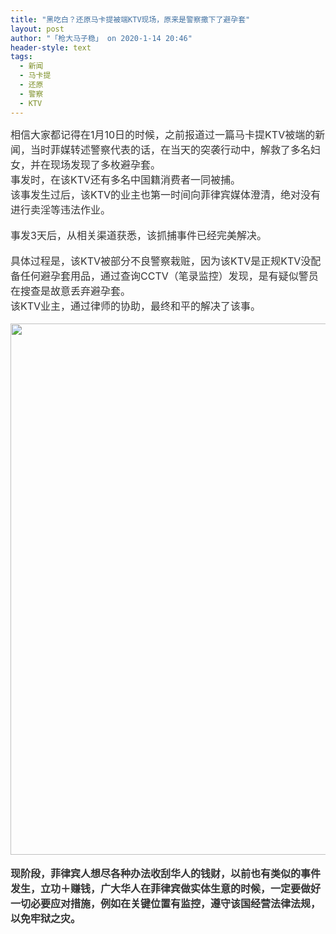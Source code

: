 ```yaml
---
title: "黑吃白？还原马卡提被端KTV现场，原来是警察撒下了避孕套"
layout: post
author: "「枪大马子稳」 on 2020-1-14 20:46"
header-style: text
tags:
  - 新闻
  - 马卡提
  - 还原
  - 警察
  - KTV
---
```


<head></head>
<body>
 <div align="left"> 
  <font style="color:rgb(51, 51, 51)"><font face="&amp;quot"><font style="font-size:16px">相信大家都记得在1月10日的时候，之前报道过一篇马卡提KTV被端的新闻，当时菲媒转述警察代表的话，在当天的突袭行动中，解救了多名妇女，并在现场发现了多枚避孕套。</font></font></font> 
 </div> 
 <div align="left"> 
  <font style="color:rgb(51, 51, 51)"><font face="&amp;quot"><font style="font-size:16px">事发时，在该KTV还有多名中国籍消费者一同被捕。</font></font></font> 
 </div> 
 <div align="left"> 
  <font style="color:rgb(51, 51, 51)"><font face="&amp;quot"><font style="font-size:16px">该事发生过后，该KTV的业主也第一时间向菲律宾媒体澄清，绝对没有进行卖淫等违法作业。</font></font></font> 
 </div>
 <br> 
 <div align="left"> 
  <font style="color:rgb(51, 51, 51)"><font face="&amp;quot"><font style="font-size:16px">事发3天后，从相关渠道获悉，该抓捕事件已经完美解决。</font></font></font> 
 </div>
 <br> 
 <div align="left"> 
  <font style="color:rgb(51, 51, 51)"><font face="&amp;quot"><font style="font-size:16px">具体过程是，该KTV被部分不良警察栽赃，因为该KTV是正规KTV没配备任何避孕套用品，通过查询CCTV（笔录监控）发现，是有疑似警员在搜查是故意丢弃避孕套。</font></font></font> 
 </div> 
 <div align="left"> 
  <font style="color:rgb(51, 51, 51)"><font face="&amp;quot"><font style="font-size:16px">该KTV业主，通过律师的协助，最终和平的解决了该事。</font></font></font> 
 </div>
 <br> 
 <div align="left"> 
  <font style="color:rgb(51, 51, 51)"><font face="&amp;quot"><font style="font-size:16px"> 
     <ignore_js_op> 
      <img aid="1326894" src="https://bbs.boniu123.cc/data/attachment/forum/202001/13/185623n3mft55qcqnlhzcj.jpg" zoomfile="data/attachment/forum/202001/13/185623n3mft55qcqnlhzcj.jpg" file="data/attachment/forum/202001/13/185623n3mft55qcqnlhzcj.jpg" width="850" inpost="1"> 
      <div class="tip tip_4 aimg_tip" id="aimg_1326894_menu" style="position: absolute; display: none" disautofocus="true"> 
       <div class="xs0"> 
        <p><strong>photo_2020-01-13_18-45-12.jpg</strong> <em class="xg1">(198.94 KB, 下载次数: 0)</em></p> 
        <p> <a href="forum.php?mod=attachment&amp;aid=MTMyNjg5NHwxY2I0NDFlN3wxNTc5MDE2ODQzfDB8NTUwOTg5&amp;nothumb=yes" target="_blank">下载附件</a> &nbsp;<a href="javascript:;" onclick="showWindow(this.id, this.getAttribute('url'), 'get', 0);" id="savephoto_1326894" url="home.php?mod=spacecp&amp;ac=album&amp;op=saveforumphoto&amp;aid=1326894&amp;handlekey=savephoto_1326894">保存到相册</a> </p> 
        <p class="xg1 y"><span title="2020-1-13 18:56">昨天&nbsp;18:56</span> 上传</p> 
       </div> 
       <div class="tip_horn"></div> 
      </div> 
     </ignore_js_op> </font></font></font> 
 </div>
 <br> 
 <div align="left"> 
  <font style="color:rgb(51, 51, 51)"><font face="&amp;quot"><font style="font-size:16px"><strong>现阶段，菲律宾人想尽各种办法收刮华人的钱财，以前也有类似的事件发生，立功＋赚钱，广大华人在菲律宾做实体生意的时候，一定要做好一切必要应对措施，例如在关键位置有监控，遵守该国经营法律法规，以免牢狱之灾。</strong></font></font></font> 
 </div>
 <br>
</body>


